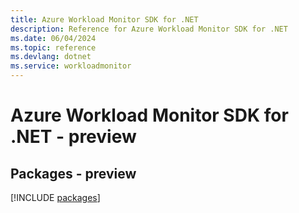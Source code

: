 ```yaml
---
title: Azure Workload Monitor SDK for .NET
description: Reference for Azure Workload Monitor SDK for .NET
ms.date: 06/04/2024
ms.topic: reference
ms.devlang: dotnet
ms.service: workloadmonitor
---
```

# Azure Workload Monitor SDK for .NET - preview
## Packages - preview
[!INCLUDE [packages](workload-monitor-index.md)]